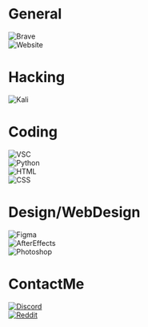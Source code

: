 # General
![Brave](https://img.shields.io/badge/Brave-FD2424?style=for-the-badge&logo=Brave&logoColor=white)   
![Website](https://img.shields.io/badge/d3vil.tech-FD2424?style=for-the-badge&logo=About.me&logoColor=white)  
# Hacking
![Kali](https://img.shields.io/badge/Kali_Linux-FD2424?style=for-the-badge&logo=kali-linux&logoColor=white) 
# Coding
![VSC](https://img.shields.io/badge/Visual_Studio_Code-FD2424?style=for-the-badge&logo=visual%20studio%20code&logoColor=white)  
![Python](https://img.shields.io/badge/Python-FD2424?style=for-the-badge&logo=python&logoColor=white)  
![HTML](https://img.shields.io/badge/HTML5-FD2424?style=for-the-badge&logo=html5&logoColor=white)  
![CSS](https://img.shields.io/badge/CSS3-FD2424?style=for-the-badge&logo=css3&logoColor=white)
# Design/WebDesign
![Figma](https://img.shields.io/badge/Figma-FD2424?style=for-the-badge&logo=figma&logoColor=white)  
![AfterEffects](https://img.shields.io/badge/Adobe%20after%20affects-FD2424?style=for-the-badge&logo=Adobe%20after%20effects&logoColor=white)  
![Photoshop](https://img.shields.io/badge/Adobe%20Photoshop-FD2424?style=for-the-badge&logo=Adobe%20Photoshop&logoColor=white)
# ContactMe
[![Discord](https://img.shields.io/badge/Discord-FD2424?style=for-the-badge&logo=discord&logoColor=white)](https://discord.com/users/380946521593610240)  
[![Reddit](https://img.shields.io/badge/Reddit-FD2424?style=for-the-badge&logo=reddit&logoColor=white)](https://www.reddit.com/user/Deviloukos)  
